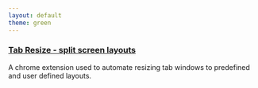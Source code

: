 ```yaml
---
layout: default
theme: green
---
```



<div class="project-wrapper">
  <div class="project">
    <h3 class="project-title"><a href="../blog/2012/09/03/tab-resize-split-screen-layouts">Tab Resize - split screen layouts</a></h3>
    <div class="project-description">
	A chrome extension used to automate resizing tab windows to predefined and user defined layouts.
    </div>
  </div>
</div>
